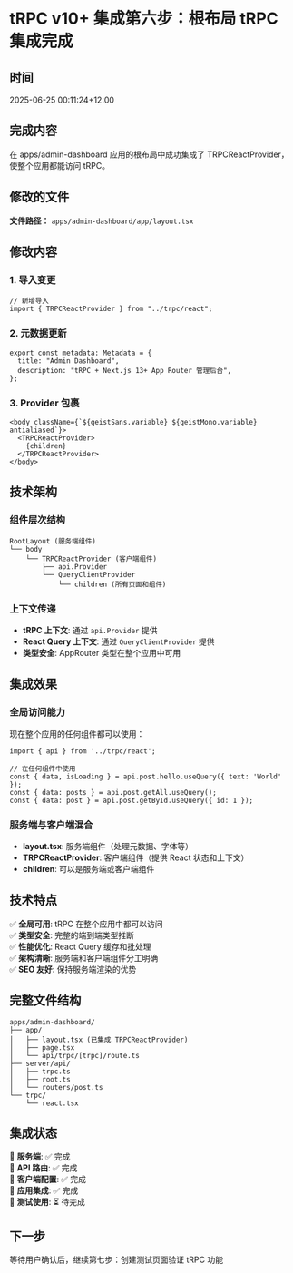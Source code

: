 # tRPC v10+ 集成第六步：根布局 tRPC 集成完成

## 时间
2025-06-25 00:11:24+12:00

## 完成内容
在 apps/admin-dashboard 应用的根布局中成功集成了 TRPCReactProvider，使整个应用都能访问 tRPC。

## 修改的文件
**文件路径：** `apps/admin-dashboard/app/layout.tsx`

## 修改内容

### 1. 导入变更
```tsx
// 新增导入
import { TRPCReactProvider } from "../trpc/react";
```

### 2. 元数据更新
```tsx
export const metadata: Metadata = {
  title: "Admin Dashboard",
  description: "tRPC + Next.js 13+ App Router 管理后台",
};
```

### 3. Provider 包裹
```tsx
<body className={`${geistSans.variable} ${geistMono.variable} antialiased`}>
  <TRPCReactProvider>
    {children}
  </TRPCReactProvider>
</body>
```

## 技术架构

### 组件层次结构
```
RootLayout (服务端组件)
└── body
    └── TRPCReactProvider (客户端组件)
        ├── api.Provider
        └── QueryClientProvider
            └── children (所有页面和组件)
```

### 上下文传递
- **tRPC 上下文**: 通过 `api.Provider` 提供
- **React Query 上下文**: 通过 `QueryClientProvider` 提供
- **类型安全**: AppRouter 类型在整个应用中可用

## 集成效果

### 全局访问能力
现在整个应用的任何组件都可以使用：
```tsx
import { api } from '../trpc/react';

// 在任何组件中使用
const { data, isLoading } = api.post.hello.useQuery({ text: 'World' });
const { data: posts } = api.post.getAll.useQuery();
const { data: post } = api.post.getById.useQuery({ id: 1 });
```

### 服务端与客户端混合
- **layout.tsx**: 服务端组件（处理元数据、字体等）
- **TRPCReactProvider**: 客户端组件（提供 React 状态和上下文）
- **children**: 可以是服务端或客户端组件

## 技术特点
✅ **全局可用**: tRPC 在整个应用中都可以访问  
✅ **类型安全**: 完整的端到端类型推断  
✅ **性能优化**: React Query 缓存和批处理  
✅ **架构清晰**: 服务端和客户端组件分工明确  
✅ **SEO 友好**: 保持服务端渲染的优势  

## 完整文件结构
```
apps/admin-dashboard/
├── app/
│   ├── layout.tsx (已集成 TRPCReactProvider)
│   ├── page.tsx
│   └── api/trpc/[trpc]/route.ts
├── server/api/
│   ├── trpc.ts
│   ├── root.ts
│   └── routers/post.ts
└── trpc/
    └── react.tsx
```

## 集成状态
🔗 **服务端**: ✅ 完成  
🔗 **API 路由**: ✅ 完成  
🔗 **客户端配置**: ✅ 完成  
🔗 **应用集成**: ✅ 完成  
🔗 **测试使用**: ⏳ 待完成  

## 下一步
等待用户确认后，继续第七步：创建测试页面验证 tRPC 功能 